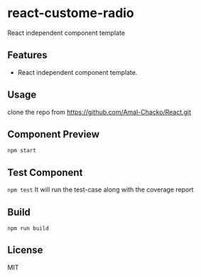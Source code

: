 # react-custome-radio
React independent component template  

## Features

- React independent component template.


## Usage

clone the repo from
        https://github.com/Amal-Chacko/React.git

## Component Preview

`npm start`

## Test Component

`npm test`
    It will run the test-case along with the coverage report

## Build

`npm run build`

## License

MIT
